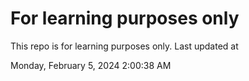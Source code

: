 # For learning purposes only
This repo is for learning purposes only.
Last updated at

Monday, February 5, 2024 2:00:38 AM

